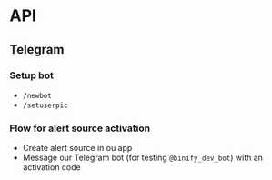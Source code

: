 # API

## Telegram

### Setup bot 

- `/newbot`
- `/setuserpic`

### Flow for alert source activation

- Create alert source in ou app
- Message our Telegram bot (for testing `@binify_dev_bot`) with an activation code
